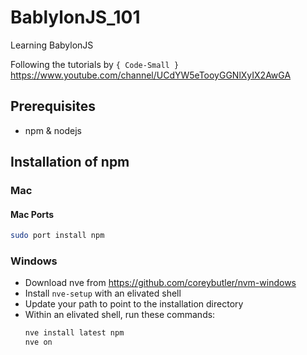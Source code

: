 # BablylonJS_101

Learning BabylonJS

Following the tutorials by `{ Code-Small }` <https://www.youtube.com/channel/UCdYW5eTooyGGNlXyIX2AwGA>

## Prerequisites

* npm & nodejs

## Installation of npm

### Mac

#### Mac Ports

```bash
sudo port install npm
```

### Windows

* Download nve from <https://github.com/coreybutler/nvm-windows>
* Install `nve-setup` with an elivated shell
* Update your path to point to the installation directory
* Within an elivated shell, run these commands:
    ```bash
    nve install latest npm
    nve on
    ```